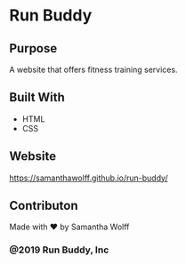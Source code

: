 # Run Buddy

## Purpose
A website that offers fitness training services.

## Built With
* HTML
* CSS

## Website
https://samanthawolff.github.io/run-buddy/

## Contributon
Made with ❤️ by Samantha Wolff

### @2019 Run Buddy, Inc
